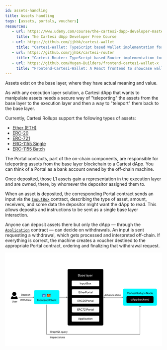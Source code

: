 ```yaml
---
id: assets-handling
title: Assets handling
tags: [assets, portals, vouchers]
resources:
   - url: https://www.udemy.com/course/the-cartesi-dapp-developer-masterclass
     title: The Cartesi dApp Developer Free Course
   - url: https://github.com/jjhbk/cartesi-wallet
     title: "Cartesi-Wallet: TypeScript based Wallet implementation for Cartesi dApps"
   - url: https://github.com/jjhbk/cartesi-router
     title: "Cartesi-Router: TypeScript based Router implementation for Cartesi dApps"
   - url: https://github.com/Mugen-Builders/frontend-cartesi-wallet-x
     title: "Frontend-Cartesi-Wallet: A React frontend to showcase wallet functionality of Cartesi dApps" 
---
```


Assets exist on the base layer, where they have actual meaning and value.

As with any execution layer solution, a Cartesi dApp that wants to manipulate assets needs a secure way of "teleporting" the assets from the base layer to the execution layer and then a way to "teleport" them back to the base layer.

Currently, Cartesi Rollups support the following types of assets:

- [Ether (ETH)](../api/json-rpc/portals/EtherPortal.md)
- [ERC-20](../api/json-rpc/portals/ERC20Portal.md)
- [ERC-721](../api/json-rpc/portals/ERC721Portal.md)
- [ERC-1155 Single](../api/json-rpc/portals/ERC1155SinglePortal.md)
- [ERC-1155 Batch](../api/json-rpc/portals/ERC1155BatchPortal.md)

The Portal contracts, part of the on-chain components, are responsible for teleporting assets from the base layer blockchain to a Cartesi dApp. You can think of a Portal as a bank account owned by the off-chain machine.


Once deposited, those L1 assets gain a representation in the execution layer and are owned, there, by whomever the depositor assigned them to. 

When an asset is deposited, the corresponding Portal contract sends an input via the [`InputBox`](../api/json-rpc/input-box.md) contract, describing the type of asset, amount, receivers, and some data the depositor might want the dApp to read. This allows deposits and instructions to be sent as a single base layer interaction.

Anyone can deposit assets there but only the dApp — through the [`Application`](../api/json-rpc/application.md) contract — can decide on withdrawals. An input is sent requesting a withdrawal, which gets processed and interpreted off-chain. If everything is correct, the machine creates a voucher destined to the appropriate Portal contract, ordering and finalizing that withdrawal request. 

![img](../../static/img/v1.3/assets.jpg)




<!-- ## Deposits

Deposits are made by sending assets to the Portal contracts. The Portal contracts are responsible for teleporting assets from the base layer blockchain to a Cartesi dApp.



```shell
$ sunodo send
Select send sub-command:
❯ Send ERC-20 deposit to the application.
  Send ERC-721 deposit to the application.
  Send ether deposit to the application.
```

## Withdrawals

Before you make a withdrawal request to your dApp, the first thing to do is call a function in the `DAppAddressRelay` contract that allows you to inform the off-chain machine of the address of the dApp contract in a trustless and permissionless way.

Without relaying the address of your dApp, the withdrawal request will fail, and a voucher creation will fail.

You can do this relay call which simply adds the dApp address as an input via a custom frontend, sunodo, or Cast.

Using the most convenient approach, Sunodo, here is how you can relay the address of your dApp.

```shell
$ sunodo send
? Select send sub-command (Use arrow keys)
❯ Send DApp address input to the application.
```

Withdrawal requests can now be made. It is important to note that adding vouchers(making withdrawal requests) does not conclude the asset transfer.

These vouchers must be executed using the [`executeVoucher()`](../api/json-rpc/application.md/#executevoucher) function from the [`Application`](../api/json-rpc/application.md) contract. -->
